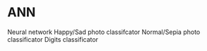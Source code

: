 # ANN
Neural network
Happy/Sad photo classifcator
Normal/Sepia photo classificator
Digits classificator
